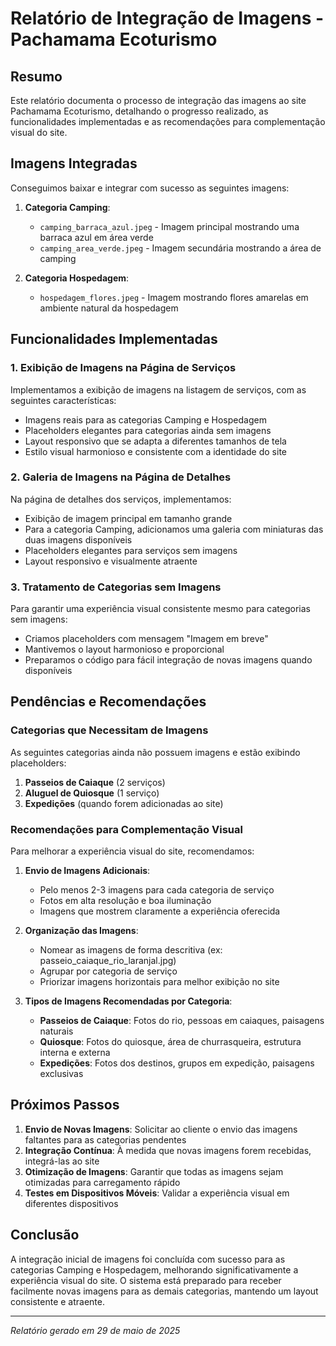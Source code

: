 # Relatório de Integração de Imagens - Pachamama Ecoturismo

## Resumo

Este relatório documenta o processo de integração das imagens ao site Pachamama Ecoturismo, detalhando o progresso realizado, as funcionalidades implementadas e as recomendações para complementação visual do site.

## Imagens Integradas

Conseguimos baixar e integrar com sucesso as seguintes imagens:

1. **Categoria Camping**:
   - `camping_barraca_azul.jpeg` - Imagem principal mostrando uma barraca azul em área verde
   - `camping_area_verde.jpeg` - Imagem secundária mostrando a área de camping

2. **Categoria Hospedagem**:
   - `hospedagem_flores.jpeg` - Imagem mostrando flores amarelas em ambiente natural da hospedagem

## Funcionalidades Implementadas

### 1. Exibição de Imagens na Página de Serviços

Implementamos a exibição de imagens na listagem de serviços, com as seguintes características:
- Imagens reais para as categorias Camping e Hospedagem
- Placeholders elegantes para categorias ainda sem imagens
- Layout responsivo que se adapta a diferentes tamanhos de tela
- Estilo visual harmonioso e consistente com a identidade do site

### 2. Galeria de Imagens na Página de Detalhes

Na página de detalhes dos serviços, implementamos:
- Exibição de imagem principal em tamanho grande
- Para a categoria Camping, adicionamos uma galeria com miniaturas das duas imagens disponíveis
- Placeholders elegantes para serviços sem imagens
- Layout responsivo e visualmente atraente

### 3. Tratamento de Categorias sem Imagens

Para garantir uma experiência visual consistente mesmo para categorias sem imagens:
- Criamos placeholders com mensagem "Imagem em breve"
- Mantivemos o layout harmonioso e proporcional
- Preparamos o código para fácil integração de novas imagens quando disponíveis

## Pendências e Recomendações

### Categorias que Necessitam de Imagens

As seguintes categorias ainda não possuem imagens e estão exibindo placeholders:

1. **Passeios de Caiaque** (2 serviços)
2. **Aluguel de Quiosque** (1 serviço)
3. **Expedições** (quando forem adicionadas ao site)

### Recomendações para Complementação Visual

Para melhorar a experiência visual do site, recomendamos:

1. **Envio de Imagens Adicionais**:
   - Pelo menos 2-3 imagens para cada categoria de serviço
   - Fotos em alta resolução e boa iluminação
   - Imagens que mostrem claramente a experiência oferecida

2. **Organização das Imagens**:
   - Nomear as imagens de forma descritiva (ex: passeio_caiaque_rio_laranjal.jpg)
   - Agrupar por categoria de serviço
   - Priorizar imagens horizontais para melhor exibição no site

3. **Tipos de Imagens Recomendadas por Categoria**:
   - **Passeios de Caiaque**: Fotos do rio, pessoas em caiaques, paisagens naturais
   - **Quiosque**: Fotos do quiosque, área de churrasqueira, estrutura interna e externa
   - **Expedições**: Fotos dos destinos, grupos em expedição, paisagens exclusivas

## Próximos Passos

1. **Envio de Novas Imagens**: Solicitar ao cliente o envio das imagens faltantes para as categorias pendentes
2. **Integração Contínua**: À medida que novas imagens forem recebidas, integrá-las ao site
3. **Otimização de Imagens**: Garantir que todas as imagens sejam otimizadas para carregamento rápido
4. **Testes em Dispositivos Móveis**: Validar a experiência visual em diferentes dispositivos

## Conclusão

A integração inicial de imagens foi concluída com sucesso para as categorias Camping e Hospedagem, melhorando significativamente a experiência visual do site. O sistema está preparado para receber facilmente novas imagens para as demais categorias, mantendo um layout consistente e atraente.

---

*Relatório gerado em 29 de maio de 2025*

